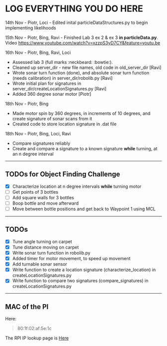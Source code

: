 # LOG EVERYTHING YOU DO HERE

14th Nov - Piotr, Loci - Edited inital particleDataStructures.py to begin implementing likelihoods

15th Nov - Piotr, Bing, Ravi - Finished Lab 3 ex 2 & ex 3 **in particleData.py**. Video https://www.youtube.com/watch?v=xzzpS3yD7CY&feature=youtu.be

16th Nov - Piotr, Bing, Ravi, Loci
+ Assessed lab 3 (full marks :neckbeard: :bowtie:).
+ Cleaned up server_dir - new file names, old code in old_server_dir [Ravi]
+ Wrote sonar turn function (done), and absolute sonar turn function (needs calibration) in server_dir/robolib.py [Ravi]
+ Wrote initial plan for signatures in server_dir/createLocationSignatures.py [Ravi] 
+ Added 360 degree sonar motor [Piotr]

18th Nov - Piotr, Bing
+ Made motor spin by 360 degrees, in increments of 10 degrees, and create signature of sonar scans from it
+ Created code to store location signature in .dat file

18th Nov - Piotr, Bing, Loci, Ravi
+ Compare signatures reliably
+ Create and compare a signature to a known signature **while** turning, at an n degree interval

--------------------------------------------

## TODOs for Object Finding Challenge
- [X] Characterize location at n degree intervals **while** turning motor
- [ ] Get points of 3 bottles
- [ ] Add square walls for 3 bottles
- [ ] Boop bottle and move afterward
- [ ] Move between bottle positions and get back to Waypoint 1 using MCL

--------------------------------------------

## TODOs
- [X] Tune angle turning on carpet
- [X] Tune distance moving on carpet
- [X] Write sonar turn function in robolib.py 
- [X] Added timer for motor movement, to speed up movement  
- [X] Add turnable sonar sensor
- [X] Write function to create a location signature (characterize_location) in createLocationSignatures.py
- [X] Write function to compare two signatures (compare_signatures) in createLocationSignatures.py

<!-- - [ ] Tune **small** angle (roughly 10 degrees) tuning on carpet -->


--------------------------------------------

## MAC of the PI
Here:

> 80:1f:02:af:5e:1c 

The RPI IP lookup page is [Here](https://www.doc.ic.ac.uk/~jrj07/robotics/index.cgi)















<!---
# Quick references

Some important specs that we have

### Front of the robot
Front is always where the two wheels and most of the electronics sit

### Motor pins
Looking at the robot from above, the
LEFT motor is: PORT A
RIGHT motor is: PORT D



## Some interesting code we have

### Log plotter
In the 5.2 folder, we have a python file ```plot_log.py```
Usage:
```
python plot_log.py LOGNAME MOTORNO
```

# Baby Steps

## PID tuning

### P value
```Step size: 100
From 100 to 800
minPWM = 18.0```

|Motor |Error square  |Proportional |
|------|-------------:|------------:|
|0     |0.392         |700          |
|1     |0.318         |700          |

Period of Oscillation (P_u), for Motor 0 = 0.25425


LEFT MOTOR: KP = KU = 760, start = 61.1539, stop = 62.9988, cycles = 8, PU = 0.2306 seconds

New KP = 456 (0.6 * KU)
KI = 3954 (2KP/PU)
KD = 13.1 (KP*PU / 8)

RIGHT MOTOR: KP = KU = 740, start = 165.485, stop = 168.448, cycles = 13, PU = 0.2279 seconds

New KP = 444 (0.6 * KU)
KI = 3896 (2KP/PU)
KD = 12.6 (KP*PU / 8)

KI values are way too high, adjust downwards.

### 5.4 Drive in a square
|Measurement|X      |Y      |
|-----------|-------|-------|
|1          |-0.4   |-0.8   |
|2          |-0.4   |-0.8   |
|3          |0.6    |0.55   |
|4          |0.6    |0.30   |
|5          |0.6    |0.00   |
|6          |0.6    |0.00   |
|7          |0.6    |-0.35  |
|8          |0.3    |0.00   |
|9          |0.9    |0.00   |
|10         |0.45   |-0.25  |

Based on these measurements, we have calculated the following covariance matrix. For the method of calculations, please see ```Lab1_5_4_Cov_Matrix.ods```


![alt text](https://github.com/balassaloci/Robotics-lab/raw/master/images/5_4_cov_matrix.png "Covariance matrix")
-->


